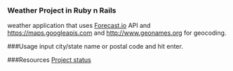 ### Weather Project in Ruby n Rails

weather application that uses [Forecast.io](https://developer.forecast.io) API and https://maps.googleapis.com and http://www.geonames.org for geocoding. 

###Usage
input city/state name or postal code and hit enter.

###Resources
[Project status](https://arthurvard.github.io/weather/)
